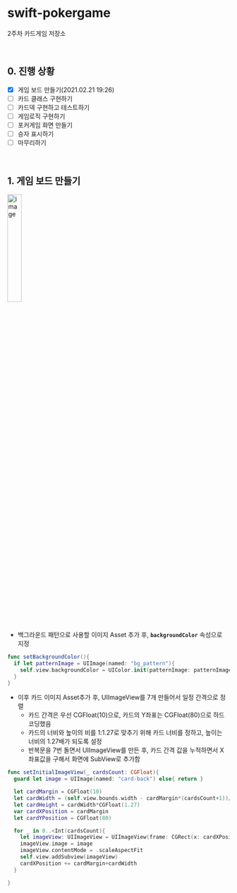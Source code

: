 # swift-pokergame
2주차 카드게임 저장소

​    

## 0. 진행 상황

- [x] 게임 보드 만들기(2021.02.21 19:26)
- [ ] 카드 클래스 구현하기
- [ ] 카드덱 구현하고 테스트하기
- [ ] 게임로직 구현하기
- [ ] 포커게임 화면 만들기
- [ ] 승자 표시하기
- [ ] 마무리하기

​    

## 1. 게임 보드 만들기

<img src="https://user-images.githubusercontent.com/68586291/154936556-77ae248d-a2d4-4dc8-a136-460f1777963f.png" alt="image" style="width:25%; align:center;"/>

- 백그라운드 패턴으로 사용할 이미지 Asset 추가 후, __`backgroundColor`__ 속성으로 지정

```swift
func setBackgroundColor(){
  if let patternImage = UIImage(named: "bg_pattern"){
    self.view.backgroundColor = UIColor.init(patternImage: patternImage)
  }
}
```

- 이후 카드 이미지 Asset추가 후, UIImageView를 7개 만들어서 일정 간격으로 정렬
  - 카드 간격은 우선 CGFloat(10)으로, 카드의 Y좌표는 CGFloat(80)으로 하드코딩했음
  - 카드의 너비와 높이의 비를 1:1.27로 맞추기 위해 카드 너비를 정하고, 높이는 너비의 1.27배가 되도록 설정
  - 반복문을 7번 돌면서 UIImageView를 만든 후, 카드 간격 값을 누적하면서 X좌표값을 구해서 화면에 SubView로 추가함

```swift
func setInitialImageView(_ cardsCount: CGFloat){
  guard let image = UIImage(named: "card-back") else{ return }

  let cardMargin = CGFloat(10)
  let cardWidth = (self.view.bounds.width - cardMargin*(cardsCount+1))/cardsCount
  let cardHeight = cardWidth*CGFloat(1.27)
  var cardXPosition = cardMargin
  let cardYPosition = CGFloat(80)

  for _ in 0..<Int(cardsCount){
    let imageView: UIImageView = UIImageView(frame: CGRect(x: cardXPosition, y: cardYPosition, width: cardWidth, height: cardHeight))
    imageView.image = image
    imageView.contentMode = .scaleAspectFit
    self.view.addSubview(imageView)
    cardXPosition += cardMargin+cardWidth
  }

}
```

